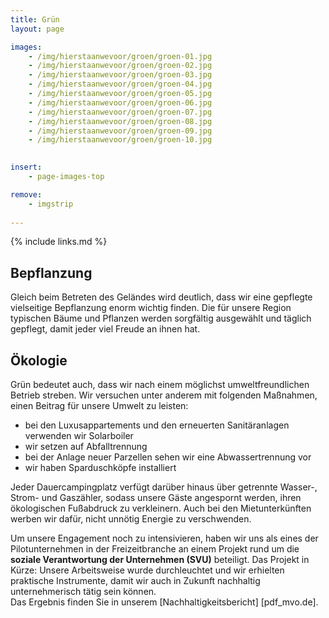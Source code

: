 ```yaml
---
title: Grün
layout: page

images:
    - /img/hierstaanwevoor/groen/groen-01.jpg
    - /img/hierstaanwevoor/groen/groen-02.jpg
    - /img/hierstaanwevoor/groen/groen-03.jpg
    - /img/hierstaanwevoor/groen/groen-04.jpg
    - /img/hierstaanwevoor/groen/groen-05.jpg
    - /img/hierstaanwevoor/groen/groen-06.jpg
    - /img/hierstaanwevoor/groen/groen-07.jpg
    - /img/hierstaanwevoor/groen/groen-08.jpg
    - /img/hierstaanwevoor/groen/groen-09.jpg
    - /img/hierstaanwevoor/groen/groen-10.jpg
    

insert:
    - page-images-top

remove:
    - imgstrip
    
---
```


{% include links.md %}

## Bepflanzung

Gleich beim Betreten des Geländes wird deutlich, dass wir eine gepflegte vielseitige Bepflanzung enorm wichtig finden. Die für unsere Region typischen Bäume und Pflanzen werden sorgfältig ausgewählt und täglich gepflegt, damit jeder viel Freude an ihnen hat.<br>


## Ökologie

Grün bedeutet auch, dass wir nach einem möglichst umweltfreundlichen Betrieb streben. Wir versuchen unter anderem mit folgenden Maßnahmen, einen Beitrag für unsere Umwelt zu leisten:

- bei den Luxusappartements und den erneuerten Sanitäranlagen verwenden wir Solarboiler
- wir setzen auf Abfalltrennung
- bei der Anlage neuer Parzellen sehen wir eine Abwassertrennung vor
- wir haben Sparduschköpfe installiert

Jeder Dauercampingplatz verfügt darüber hinaus über getrennte Wasser-, Strom- und Gaszähler, sodass unsere Gäste angespornt werden, ihren ökologischen Fußabdruck zu verkleinern. Auch bei den Mietunterkünften werben wir dafür, nicht unnötig Energie zu verschwenden.

Um unsere Engagement noch zu intensivieren, haben wir uns als eines der Pilotunternehmen in der Freizeitbranche an einem Projekt rund um die **soziale Verantwortung der Unternehmen (SVU)** beteiligt. Das Projekt in Kürze: Unsere Arbeitsweise wurde durchleuchtet und wir erhielten praktische Instrumente, damit wir auch in Zukunft nachhaltig unternehmerisch tätig sein können.<br>
Das Ergebnis finden Sie in unserem [Nachhaltigkeitsbericht] [pdf_mvo.de].

